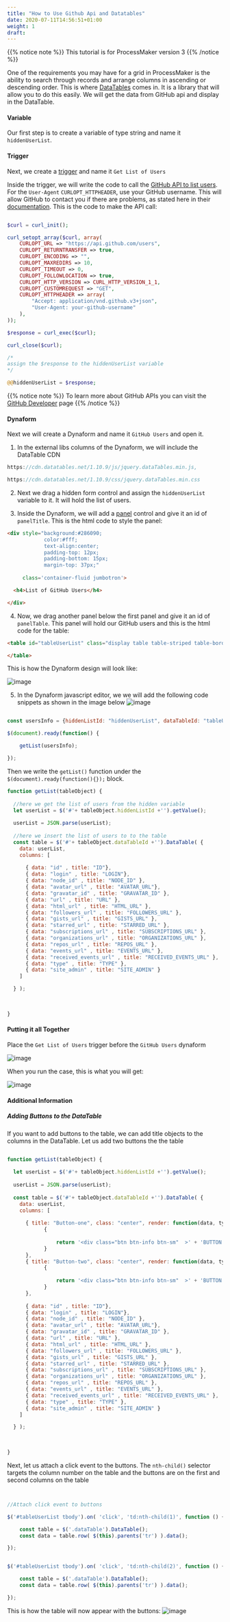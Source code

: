 ```yaml
---
title: "How to Use Github Api and Datatables"
date: 2020-07-11T14:56:51+01:00
weight: 1
draft: 
---
```


{{% notice note %}}
This tutorial is for ProcessMaker version 3
{{% /notice %}}

 One of the requirements you may have for a grid in ProcessMaker is the ability to search through records and arrange columns in ascending or descending order. This is where [DataTables](https://datatables.net/) comes in. It is a library that will allow you to do this easily. We will get the data from GitHub api and display in the DataTable.

#### Variable

Our first step is to create a variable of type string and name it ```hiddenUserList```. 

#### Trigger
Next, we create a [trigger](https://wiki.processmaker.com/3.0/Triggers) and name it ```Get List of Users```

Inside the trigger, we will write the code to call the [GitHub API to list users](https://developer.github.com/v3/users/#list-users). For the ```User-Agent``` ```CURLOPT_HTTPHEADER```, use your GitHub username. This will allow GitHub to contact you if there are problems, as stated here in their [documentation](https://developer.github.com/v3/#user-agent-required). This is the code to make the API call:   



```php

$curl = curl_init();

curl_setopt_array($curl, array(
    CURLOPT_URL => "https://api.github.com/users",
    CURLOPT_RETURNTRANSFER => true,
    CURLOPT_ENCODING => "",
    CURLOPT_MAXREDIRS => 10,
    CURLOPT_TIMEOUT => 0,
    CURLOPT_FOLLOWLOCATION => true,
    CURLOPT_HTTP_VERSION => CURL_HTTP_VERSION_1_1,
    CURLOPT_CUSTOMREQUEST => "GET",
    CURLOPT_HTTPHEADER => array(
        "Accept: application/vnd.github.v3+json",
        "User-Agent: your-github-username"
    ),
));

$response = curl_exec($curl);

curl_close($curl);

/*
assign the $response to the hiddenUserList variable
*/

@@hiddenUserList = $response;

``` 

{{% notice note %}}
To learn more about GitHub APIs you can visit the [GitHub Developer](https://developer.github.com/) page
{{% /notice %}}


#### Dynaform
Next we will create a Dynaform and name it ```GitHub Users``` and open it.

1. In the external libs columns of the Dynaform, we will include the DataTable CDN

```javascript
https://cdn.datatables.net/1.10.9/js/jquery.dataTables.min.js,

https://cdn.datatables.net/1.10.9/css/jquery.dataTables.min.css

```


2. Next we drag a hidden form control and assign the ```hiddenUserList``` variable to it. It will hold the list of users.


3. Inside the Dynaform, we will add a [panel](https://wiki.processmaker.com/3.0/Panel_Control) control and give it an id of ```panelTitle```. 
This is the html code to style the panel:

```html
<div style="background:#286090; 
            color:#fff; 
            text-align:center; 
            padding-top: 12px; 
            padding-bottom: 15px; 
            margin-top: 37px;" 
     
     class='container-fluid jumbotron'>

  <h4>List of GitHub Users</h4>

</div>
``` 


4. Now, we drag another panel below the first panel and give it an id of ```panelTable```. This panel will hold our GitHub users and this is the html code for the table:

```html
<table id="tableUserList" class="display table table-striped table-bordered" width="100%" >

</table>
``` 

This is how the Dynaform design will look like:

![image](https://user-images.githubusercontent.com/22425217/90296523-a9daeb00-de83-11ea-9f68-ed2c6af1b74c.png)



5. In the Dynaform javascript editor, we  we will add the following code snippets as shown in the image below 
![image](https://user-images.githubusercontent.com/22425217/90296701-253c9c80-de84-11ea-82cd-b2eac05f9676.png)



```javascript

const usersInfo = {hiddenListId: "hiddenUserList", dataTableId: "tableUserList"};

$(document).ready(function() {

    getList(usersInfo);

});
``` 

 Then we write the ```getList()``` function under the ```$(document).ready(function(){});``` block. 

```javascript
function getList(tableObject) {  
  
  //here we get the list of users from the hidden variable
  let userList = $('#'+ tableObject.hiddenListId +'').getValue();
  
  userList = JSON.parse(userList);
    
  //here we insert the list of users to to the table
  const table = $('#'+ tableObject.dataTableId +'').DataTable( {
    data: userList,
    columns: [
      
      { data: "id" , title: "ID"},
      { data: "login" , title: "LOGIN"},
      { data: "node_id" , title: "NODE_ID" },
      { data: "avatar_url" , title: "AVATAR_URL"},
      { data: "gravatar_id" , title: "GRAVATAR_ID" },
      { data: "url" , title: "URL" },
      { data: "html_url" , title: "HTML_URL" },
      { data: "followers_url" , title: "FOLLOWERS_URL" },
      { data: "gists_url" , title: "GISTS_URL" },
      { data: "starred_url" , title: "STARRED_URL" },
      { data: "subscriptions_url" , title: "SUBSCRIPTIONS_URL" },
      { data: "organizations_url" , title: "ORGANIZATIONS_URL" },
      { data: "repos_url" , title: "REPOS_URL" },
      { data: "events_url" , title: "EVENTS_URL" },
      { data: "received_events_url" , title: "RECEIVED_EVENTS_URL" },
      { data: "type" , title: "TYPE" },
      { data: "site_admin" , title: "SITE_ADMIN" }
    ]

  } );
    
    

}
```


#### Putting it all Together
Place the ```Get List of Users``` trigger before the ```GitHub Users``` dynaform

![image](https://user-images.githubusercontent.com/22425217/90297242-c2e49b80-de85-11ea-9779-c988659be610.png)


When you run the case, this is what you will get:

![image](https://user-images.githubusercontent.com/22425217/90297429-53bb7700-de86-11ea-93eb-0870f13a2316.png)


#### Additional Information
##### Adding Buttons to the DataTable
If you want to add buttons to the table, we can add title objects to the columns in the DataTable. Let us add two buttons the the table


```javascript

function getList(tableObject) {  
  
  let userList = $('#'+ tableObject.hiddenListId +'').getValue();
  
  userList = JSON.parse(userList);
    
  const table = $('#'+ tableObject.dataTableId +'').DataTable( {
    data: userList,
    columns: [
      
      { title: "Button-one", class: "center", render: function(data, type, full, meta) 
       		{
     			
              	return '<div class="btn btn-info btn-sm"  >' + 'BUTTON ONE' + '</div>';
  	  		}
	  },
      { title: "Button-two", class: "center", render: function(data, type, full, meta) 
       		{
     			
              	return '<div class="btn btn-info btn-sm"  >' + 'BUTTON TWO' + '</div>';
  	  		}
	  },
      
      { data: "id" , title: "ID"},
      { data: "login" , title: "LOGIN"},
      { data: "node_id" , title: "NODE_ID" },
      { data: "avatar_url" , title: "AVATAR_URL"},
      { data: "gravatar_id" , title: "GRAVATAR_ID" },
      { data: "url" , title: "URL" },
      { data: "html_url" , title: "HTML_URL" },
      { data: "followers_url" , title: "FOLLOWERS_URL" },
      { data: "gists_url" , title: "GISTS_URL" },
      { data: "starred_url" , title: "STARRED_URL" },
      { data: "subscriptions_url" , title: "SUBSCRIPTIONS_URL" },
      { data: "organizations_url" , title: "ORGANIZATIONS_URL" },
      { data: "repos_url" , title: "REPOS_URL" },
      { data: "events_url" , title: "EVENTS_URL" },
      { data: "received_events_url" , title: "RECEIVED_EVENTS_URL" },
      { data: "type" , title: "TYPE" },
      { data: "site_admin" , title: "SITE_ADMIN" }
    ]

  } );
    
    

}

```

Next, let us attach a click event to the buttons. The ```nth-child()``` selector targets the column number on the table and the buttons are on the first and second columns on the table


```javascript


//Attach click event to buttons

$('#tableUserList tbody').on( 'click', 'td:nth-child(1)', function () {

	const table = $('.dataTable').DataTable(); 
	const data = table.row( $(this).parents('tr') ).data();

});


$('#tableUserList tbody').on( 'click', 'td:nth-child(2)', function () {

  	const table = $('.dataTable').DataTable(); 
	const data = table.row( $(this).parents('tr') ).data();

});

```

This is how the table will now appear with the buttons:
![image](https://user-images.githubusercontent.com/22425217/90299304-79984a00-de8d-11ea-9a91-c4f06f8e0e52.png)